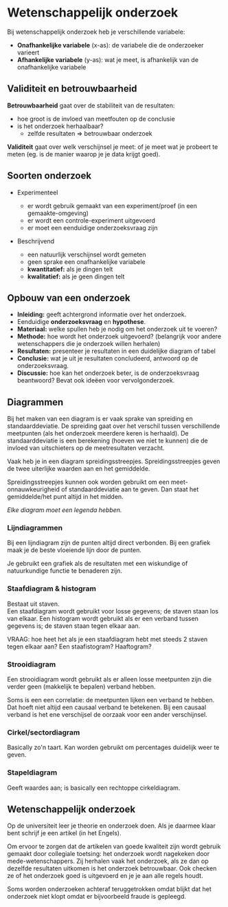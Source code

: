 # Wetenschappelijk onderzoek

Bij wetenschappelijk onderzoek heb je verschillende variabele:

- **Onafhankelijke variabele** (x-as): de variabele die de onderzoeker varieert 
- **Afhankelijke variabele** (y-as): wat je meet, is afhankelijk van de onafhankelijke variabele

## Validiteit en betrouwbaarheid

**Betrouwbaarheid** gaat over de stabiliteit van de resultaten:

- hoe groot is de invloed van meetfouten op de conclusie
- is het onderzoek herhaalbaar?
	- zelfde resultaten => betrouwbaar onderzoek

**Validiteit** gaat over welk verschijnsel je meet: of je meet wat je probeert te meten (eg. is de manier waarop je je data krijgt goed).


## Soorten onderzoek

- Experimenteel
	- er wordt gebruik gemaakt van een experiment/proef (in een gemaakte-omgeving)
	- er wordt een controle-experiment uitgevoerd
	- er moet een eenduidige onderzoeksvraag zijn

- Beschrijvend
	- een natuurlijk verschijnsel wordt gemeten
	- geen sprake een onafhankelijke variabele
	- **kwantitatief:** als je dingen telt
	- **kwalitatief:** als je geen dingen telt

## Opbouw van een onderzoek

- **Inleiding:** geeft achtergrond informatie over het onderzoek.
- Eenduidige **onderzoeksvraag** en **hypothese**.
- **Materiaal:** welke spullen heb je nodig om het onderzoek uit te voeren?
- **Methode:** hoe wordt het onderzoek uitgevoerd? (belangrijk voor andere wetenschappers die je onderzoek willen herhalen)
- **Resultaten:** presenteer je resultaten in een duidelijke diagram of tabel
- **Conclusie:** wat je uit je resultaten concludeerd, antwoord op de onderzoeksvraag.
- **Discussie:** hoe kan het onderzoek beter, is de onderzoeksvraag beantwoord? Bevat ook ideëen voor vervolgonderzoek.

## Diagrammen

Bij het maken van een diagram is er vaak sprake van spreiding en standaarddeviatie. De spreiding gaat over het verschil tussen verschillende meetpunten (als het onderzoek meerdere keren is herhaald). De standaarddeviatie is een berekening (hoeven we niet te kunnen) die de invloed van uitschieters op de meetresultaten verzacht.

Vaak heb je in een diagram spreidingsstreepjes. Spreidingsstreepjes geven de twee uiterlijke waarden aan en het gemiddelde.

Spreidingsstreepjes kunnen ook worden gebruikt om een meet-onnauwkeurigheid of standaarddeviatie aan te geven. Dan staat het gemiddelde/het punt altijd in het midden.

*Elke diagram moet een legenda hebben.*

### Lijndiagrammen

Bij een lijndiagram zijn de punten altijd direct verbonden. Bij een grafiek maak je de beste vloeiende lijn door de punten.

Je gebruikt een grafiek als de resultaten met een wiskundige of natuurkundige functie te benaderen zijn.

### Staafdiagram & histogram

Bestaat uit staven.  
Een staafdiagram wordt gebruikt voor losse gegevens; de staven staan los van elkaar. Een histogram wordt gebruikt als er een verband tussen gegevens is; de staven staan tegen elkaar aan.

VRAAG: hoe heet het als je een staafdiagram hebt met steeds 2 staven tegen elkaar aan? Een staafistogram? Haaftogram?

### Strooidiagram

Een strooidiagram wordt gebruikt als er alleen losse meetpunten zijn die verder geen (makkelijk te bepalen) verband hebben.

Soms is een een correlatie: de meetpunten lijken een verband te hebben. Dat hoeft niet altijd een causaal verband te betekenen. Bij een causaal verband is het ene verschijsel de oorzaak voor een ander verschijnsel.

### Cirkel/sectordiagram

Basically zo'n taart. Kan worden gebruikt om percentages duidelijk weer te geven.

### Stapeldiagram

Geeft waardes aan; is basically een rechtoppe cirkeldiagram.

## Wetenschappelijk onderzoek

Op de universiteit leer je theorie en onderzoek doen. Als je daarmee klaar bent schrijf je een artikel (in het Engels).

Om ervoor te zorgen dat de artikelen van goede kwaliteit zijn wordt gebruik gemaakt door collegiale toetsing: het onderzoek wordt nagekeken door mede-wetenschappers. Zij herhalen vaak het onderzoek, als ze dan op dezelfde resultaten uitkomen is het onderzoek betrouwbaar. Ook checken ze of het onderzoek goed is uitgevoerd en je je aan alle regels houdt.

Soms worden onderzoeken achteraf teruggetrokken omdat blijkt dat het onderzoek niet klopt omdat er bijvoorbeeld fraude is gepleegd.

